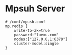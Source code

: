 # Mpsuh Server
```
# /conf/mpush.conf
mp.redis {
    write-to-zk=true
    password:"luexu.com"
    nodes:["127.0.0.1:6379"]
    cluster-model:single
}
```                     